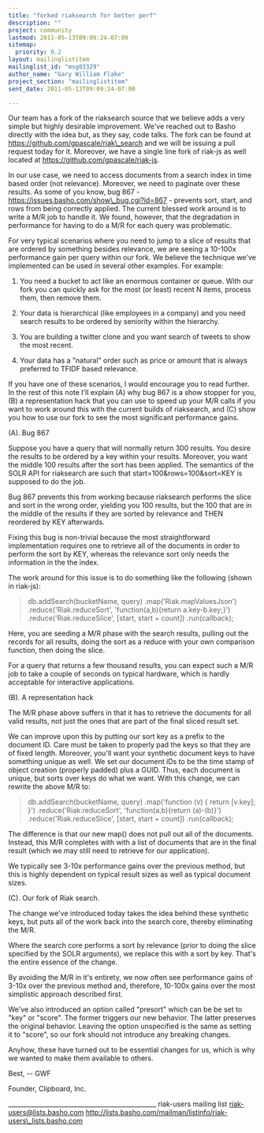 ```yaml
---
title: "forked riaksearch for better perf"
description: ""
project: community
lastmod: 2011-05-13T09:09:24-07:00
sitemap:
  priority: 0.2
layout: mailinglistitem
mailinglist_id: "msg03329"
author_name: "Gary William Flake"
project_section: "mailinglistitem"
sent_date: 2011-05-13T09:09:24-07:00

---
```



Our team has a fork of the riaksearch source that we believe adds a very simple 
but highly desirable improvement. We've reached out to Basho directly with the 
idea but, as they say, code talks. The fork can be found at 
https://github.com/gpascale/riak\_search and we will be issuing a pull request 
today for it. Moreover, we have a single line fork of riak-js as well located 
at https://github.com/gpascale/riak-js.

In our use case, we need to access documents from a search index in time based 
order (not relevance). Moreover, we need to paginate over these results. As 
some of you know, bug 867 - https://issues.basho.com/show\_bug.cgi?id=867 - 
prevents sort, start, and rows from being correctly applied. The current 
blessed work around is to write a M/R job to handle it. We found, however, 
that the degradation in performance for having to do a M/R for each query was 
problematic.

For very typical scenarios where you need to jump to a slice of results that 
are ordered by something besides relevance, we are seeing a 10-100x performance 
gain per query within our fork. We believe the technique we've implemented can 
be used in several other examples. For example:

1. You need a bucket to act like an enormous container or queue. With our fork 
you can quickly ask for the most (or least) recent N items, process them, then 
remove them.

2. Your data is hierarchical (like employees in a company) and you need search 
results to be ordered by seniority within the hierarchy. 

3. You are building a twitter clone and you want search of tweets to show the 
most recent.

4. Your data has a "natural" order such as price or amount that is always 
preferred to TFIDF based relevance.

If you have one of these scenarios, I would encourage you to read further. In 
the rest of this note I'll explain (A) why bug 867 is a show stopper for you, 
(B) a representation hack that you can use to speed up your M/R calls if you 
want to work around this with the current builds of riaksearch, and (C) show 
you how to use our fork to see the most significant performance gains.

(A). Bug 867

Suppose you have a query that will normally return 300 results. You desire the 
results to be ordered by a key within your results. Moreover, you want the 
middle 100 results after the sort has been applied. The semantics of the SOLR 
API for riaksearch are such that start=100&rows=100&sort=KEY is supposed to do 
the job.

Bug 867 prevents this from working because riaksearch performs the slice and 
sort in the wrong order, yielding you 100 results, but the 100 that are in the 
middle of the results if they are sorted by relevance and THEN reordered by KEY 
afterwards.

Fixing this bug is non-trivial because the most straightforward implementation 
requires one to retrieve all of the documents in order to perform the sort by 
KEY, whereas the relevance sort only needs the information in the the index.

The work around for this issue is to do something like the following (shown in 
riak-js):

> db.addSearch(bucketName, query)
> .map('Riak.mapValuesJson')
> .reduce('Riak.reduceSort', 'function(a,b){return a.key-b.key;}')
> .reduce('Riak.reduceSlice', [start, start + count])
> .run(callback);

Here, you are seeding a M/R phase with the search results, pulling out the 
records for all results, doing the sort as a reduce with your own comparison 
function, then doing the slice.

For a query that returns a few thousand results, you can expect such a M/R job 
to take a couple of seconds on typical hardware, which is hardly acceptable for 
interactive applications.


(B). A representation hack

The M/R phase above suffers in that it has to retrieve the documents for all 
valid results, not just the ones that are part of the final sliced result set.

We can improve upon this by putting our sort key as a prefix to the document 
ID. Care must be taken to properly pad the keys so that they are of fixed 
length. Moreover, you'll want your synthetic document keys to have something 
unique as well. We set our document iDs to be the time stamp of object 
creation (properly padded) plus a GUID. Thus, each document is unique, but 
sorts over keys do what we want. With this change, we can rewrite the above 
M/R to:

> db.addSearch(bucketName, query)
> .map('function (v) { return [v.key]; }')
> .reduce('Riak.reduceSort', 'function(a,b){return (a)-(b)}')
> .reduce('Riak.reduceSlice', [start, start + count])
> .run(callback);


The difference is that our new map() does not pull out all of the documents. 
Instead, this M/R completes with with a list of documents that are in the final 
result (which we may still need to retrieve for our application).

We typically see 3-10x performance gains over the previous method, but this is 
highly dependent on typical result sizes as well as typical document sizes.


(C). Our fork of Riak search.

The change we've introduced today takes the idea behind these synthetic keys, 
but puts all of the work back into the search core, thereby eliminating the M/R.

Where the search core performs a sort by relevance (prior to doing the slice 
specified by the SOLR arguments), we replace this with a sort by key. That's 
the entire essence of the change.

By avoiding the M/R in it's entirety, we now often see performance gains of 
3-10x over the previous method and, therefore, 10-100x gains over the most 
simplistic approach described first.

We've also introduced an option called "presort" which can be be set to "key" 
or "score". The former triggers our new behavior. The latter preserves the 
original behavior. Leaving the option unspecified is the same as setting it to 
"score", so our fork should not introduce any breaking changes.


Anyhow, these have turned out to be essential changes for us, which is why we 
wanted to make them available to others.

Best,
-- GWF

Founder, Clipboard, Inc.
 




\_\_\_\_\_\_\_\_\_\_\_\_\_\_\_\_\_\_\_\_\_\_\_\_\_\_\_\_\_\_\_\_\_\_\_\_\_\_\_\_\_\_\_\_\_\_\_
riak-users mailing list
riak-users@lists.basho.com
http://lists.basho.com/mailman/listinfo/riak-users\_lists.basho.com


